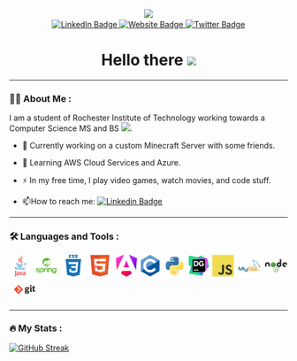<div id="header" align="center">
  <img src="https://media.tenor.com/_mYZWyrW3AUAAAAi/peach-goma-pc-night-keyboard-smashing.gif" width="120"/>
  <div id="badges">
    <a href="https://www.linkedin.com/in/linkedrye/">
      <img src="https://img.shields.io/badge/LinkedIn-blue?style=for-the-badge&logo=linkedin&logoColor=white" alt="LinkedIn Badge"/>
    </a>
    <a href="your-twitter-URL">
      <img src="https://img.shields.io/badge/Personal Website-blue.svg?style=for-the-badge&logo=data:image/svg%2bxml;base64,CjxzdmcgeG1sbnM9Imh0dHA6Ly93d3cudzMub3JnLzIwMDAvc3ZnIiB3aWR0aD0iNjQiIGhlaWdodD0iNjQiPgogIDx0ZXh0IHk9IjUwJSIgeD0iNTAlIiBkeT0iLjNlbSIgZm9udC1zaXplPSI0MHB4IiB0ZXh0LWFuY2hvcj0ibWlkZGxlIiBzdHlsZT0iZm9udC1mYW1pbHk6IEFyaWFsOyI+8J+SuzwvdGV4dD4KPC9zdmc+Cg==&logoColor=white" alt="Website Badge"/>
    </a>
        <a href="your-twitter-URL">
      <img src="https://img.shields.io/badge/Twitter-blue?style=for-the-badge&logo=twitter&logoColor=white" alt="Twitter Badge"/>
    </a>
  </div>
  <h1>
    Hello there
    <img src="https://media.giphy.com/media/hvRJCLFzcasrR4ia7z/giphy.gif" width="30px"/>
  </h1>
</div>

---

### :woman_technologist: About Me :
I am a student of Rochester Institute of Technology working towards a Computer Science MS and BS <img src="https://media.giphy.com/media/WUlplcMpOCEmTGBtBW/giphy.gif" width="30">.
- :telescope: Currently working on a custom Minecraft Server with some friends.

- :seedling: Learning AWS Cloud Services and Azure.

- :zap: In my free time, I play video games, watch movies, and code stuff.

- :mailbox:How to reach me: [![Linkedin Badge](https://img.shields.io/badge/-linkedrye-blue?style=flat&logo=Linkedin&logoColor=white)](https://www.linkedin.com/in/linkedrye/)

---

### :hammer_and_wrench: Languages and Tools :
<div>
  <img src="https://github.com/devicons/devicon/blob/master/icons/java/java-original-wordmark.svg" title="Java" alt="Java" width="40" height="40"/>&nbsp;
  <img src="https://github.com/devicons/devicon/blob/master/icons/spring/spring-original-wordmark.svg" title="Spring" alt="Spring" width="40" height="40"/>&nbsp;
  <img src="https://github.com/devicons/devicon/blob/master/icons/css3/css3-plain-wordmark.svg"  title="CSS3" alt="CSS" width="40" height="40"/>&nbsp;
  <img src="https://github.com/devicons/devicon/blob/master/icons/html5/html5-original.svg" title="HTML5" alt="HTML" width="40" height="40"/>&nbsp;
  <img src="https://github.com/devicons/devicon/blob/master/icons/angular/angular-original.svg" title="Angular" **alt="Angular" width="40" height="40"/>
  <img src="https://github.com/devicons/devicon/blob/master/icons/c/c-original.svg" title="C" **alt="C" width="40" height="40"/>
  <img src="https://github.com/devicons/devicon/blob/master/icons/python/python-original.svg" title="Python" **alt="Python" width="40" height="40"/>
  <img src="https://github.com/devicons/devicon/blob/master/icons/datagrip/datagrip-original.svg" title="Datagrip" **alt="Datagrip" width="40" height="40"/>
  <img src="https://github.com/devicons/devicon/blob/master/icons/javascript/javascript-original.svg" title="JavaScript" alt="JavaScript" width="40" height="40"/>&nbsp;
  <img src="https://github.com/devicons/devicon/blob/master/icons/mysql/mysql-original-wordmark.svg" title="MySQL"  alt="MySQL" width="40" height="40"/>&nbsp;
  <img src="https://github.com/devicons/devicon/blob/master/icons/nodejs/nodejs-original-wordmark.svg" title="NodeJS" alt="NodeJS" width="40" height="40"/>&nbsp;
  <img src="https://github.com/devicons/devicon/blob/master/icons/git/git-original-wordmark.svg" title="Git" **alt="Git" width="40" height="40"/>
</div>

---

### :fire: My Stats :
[![GitHub Streak](http://github-readme-streak-stats.herokuapp.com?user=rty2051&theme=dark&background=000000)](https://git.io/streak-stats)
